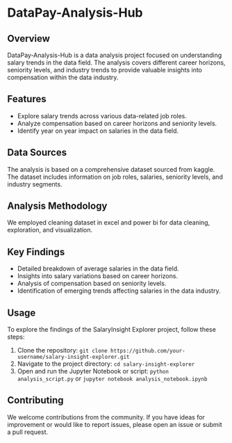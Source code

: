 # DataPay-Analysis-Hub
## Overview

DataPay-Analysis-Hub is a data analysis project focused on understanding salary trends in the data field. The analysis covers different career horizons, seniority levels, and industry trends to provide valuable insights into compensation within the data industry.

## Features

- Explore salary trends across various data-related job roles.
- Analyze compensation based on career horizons and seniority levels.
- Identify year on year impact on salaries in the data field.

## Data Sources

The analysis is based on a comprehensive dataset sourced from kaggle. The dataset includes information on job roles, salaries, seniority levels, and industry segments.

## Analysis Methodology

We employed cleaning dataset in excel and power bi for data cleaning, exploration, and visualization.

## Key Findings

- Detailed breakdown of average salaries in the data field.
- Insights into salary variations based on career horizons.
- Analysis of compensation based on seniority levels.
- Identification of emerging trends affecting salaries in the data industry.

## Usage

To explore the findings of the SalaryInsight Explorer project, follow these steps:

1. Clone the repository: `git clone https://github.com/your-username/salary-insight-explorer.git`
2. Navigate to the project directory: `cd salary-insight-explorer`
3. Open and run the Jupyter Notebook or script: `python analysis_script.py` or `jupyter notebook analysis_notebook.ipynb`

## Contributing

We welcome contributions from the community. If you have ideas for improvement or would like to report issues, please open an issue or submit a pull request.

 
